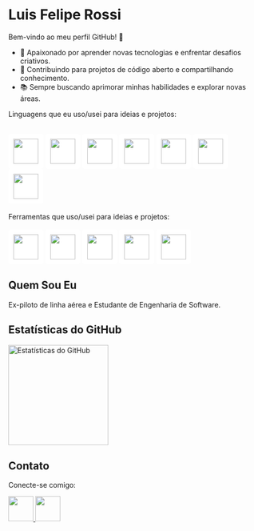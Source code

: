 # Luis Felipe Rossi

Bem-vindo ao meu perfil GitHub! 👋

- 🚀 Apaixonado por aprender novas tecnologias e enfrentar desafios criativos.<br>
- 🌱 Contribuindo para projetos de código aberto e compartilhando conhecimento.<br>
- 📚 Sempre buscando aprimorar minhas habilidades e explorar novas áreas.<br>

Linguagens que eu uso/usei para ideias e projetos:
    <br>
    <br>
<div class="image-container">
  <img src="https://cdn.jsdelivr.net/gh/devicons/devicon/icons/java/java-original-wordmark.svg" height="50px" /> 
  <img src="https://cdn.jsdelivr.net/gh/devicons/devicon/icons/c/c-original.svg" height="50px"/> 
  <img src="https://cdn.jsdelivr.net/gh/devicons/devicon@latest/icons/python/python-original-wordmark.svg" height="50px"/> 
  <img src="https://cdn.jsdelivr.net/gh/devicons/devicon/icons/flutter/flutter-original.svg" height="50px"/> 
  <img src="https://cdn.jsdelivr.net/gh/devicons/devicon/icons/go/go-original-wordmark.svg" height="50px"/> 
  <img src="https://cdn.jsdelivr.net/gh/devicons/devicon/icons/typescript/typescript-original.svg" height="50px"/> 
  <img src="https://cdn.jsdelivr.net/gh/devicons/devicon/icons/postgresql/postgresql-original-wordmark.svg" height="50px"/> 
    <br>
    <br>
    Ferramentas que uso/usei para ideias e projetos: 
    <br>
    <br>
    <img src="https://cdn.jsdelivr.net/gh/devicons/devicon/icons/arduino/arduino-original-wordmark.svg" height="50px"/> 
    <img src="https://img.icons8.com/color/480/git.png" height="50px"/>
    <img src="https://cdn.jsdelivr.net/gh/devicons/devicon/icons/react/react-original.svg" height="50px"/> 
    <img src="https://cdn.jsdelivr.net/gh/devicons/devicon/icons/spring/spring-original-wordmark.svg" height="50px"/> 
    <img src="https://cdn.jsdelivr.net/gh/devicons/devicon@latest/icons/ubuntu/ubuntu-original.svg" height="50px"/>
</div>
<style>
  .image-container img {
    background-color: white; /* Mude para a cor desejada */
    padding: 10px; /* Ajuste o padding conforme necessário */
    border-radius: 5px; /* Adiciona bordas arredondadas, opcional */
  }
</style>
          
    


## Quem Sou Eu

Ex-piloto de linha aérea e Estudante de Engenharia de Software. 

## Estatísticas do GitHub
<p>
  <img src="https://github-readme-stats.vercel.app/api?username=lfcr9311&theme=dark&show_icons=true" alt="Estatísticas do GitHub" height=200px>
</p>
  
  
## Contato

Conecte-se comigo:

<a href="https://www.linkedin.com/in/luis-felipe-copetti-rossi-86780541/">
  <img src="https://cdn.jsdelivr.net/gh/devicons/devicon/icons/linkedin/linkedin-original.svg" height="50px" />
</a>
<a href="mailto:lfcr93@gmail.com">
  <img src="https://img.icons8.com/color/96/000000/gmail--v1.png" height="50px" />
</a>
